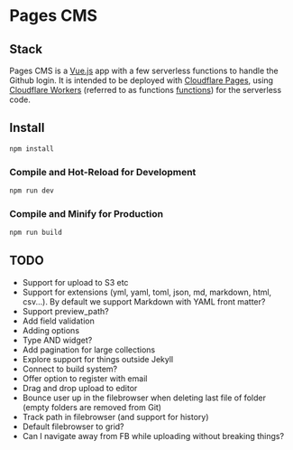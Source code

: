 # Pages CMS

## Stack

Pages CMS is a [Vue.js](https://vuejs.org/) app with a few serverless functions to handle the Github login. It is intended to be deployed with [Cloudflare Pages](https://pages.cloudflare.com/), using [Cloudflare Workers](https://workers.cloudflare.com/) (referred to as functions [functions](https://developers.cloudflare.com/pages/functions/)) for the serverless code.

## Install

```sh
npm install
```

### Compile and Hot-Reload for Development

```sh
npm run dev
```

### Compile and Minify for Production

```sh
npm run build
```


## TODO

- Support for upload to S3 etc 
- Support for extensions (yml, yaml, toml, json, md, markdown, html, csv...). By default we support Markdown with YAML front matter?
- Support preview_path?
- Add field validation
- Adding options
- Type AND widget?
- Add pagination for large collections
- Explore support for things outside Jekyll
- Connect to build system?
- Offer option to register with email
- Drag and drop upload to editor
- Bounce user up in the filebrowser when deleting last file of folder (empty folders are removed from Git)
- Track path in filebrowser (and support for history)
- Default filebrowser to grid?
- Can I navigate away from FB while uploading without breaking things?